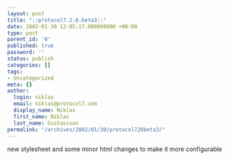 ```yaml
---
layout: post
title: "::protocol7.2.0.beta3::"
date: 2002-01-30 12:05:17.000000000 +00:00
type: post
parent_id: '0'
published: true
password: ''
status: publish
categories: []
tags:
- Uncategorized
meta: {}
author:
  login: niklas
  email: niklas@protocol7.com
  display_name: Niklas
  first_name: Niklas
  last_name: Gustavsson
permalink: "/archives/2002/01/30/protocol720beta3/"
---
```

new stylesheet and some minor html changes to make it more configurable

